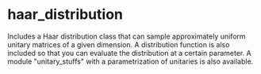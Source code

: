 # haar_distribution
Includes a Haar distribution class that can sample approximately uniform unitary matrices of a given dimension. A distribution function is also included so that you can evaluate the distribution at a certain parameter. A module "unitary_stuffs" with a parametrization of unitaries is also available.
